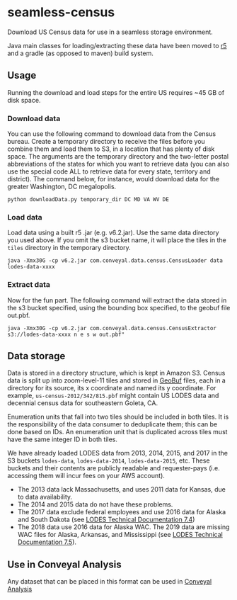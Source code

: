 # seamless-census

Download US Census data for use in a seamless storage environment.

Java main classes for loading/extracting these data have been moved to [r5](https://github.com/conveyal/r5) and a gradle (as opposed to maven) build system.

## Usage

Running the download and load steps for the entire US requires ~45 GB of disk space.

### Download data

You can use the following command to download
data from the Census bureau. Create a temporary directory to receive the files before you combine them and load them to
S3, in a location that has plenty of disk space. The arguments are the temporary directory and the two-letter postal abbreviations
of the states for which you want to retrieve data (you can also use the special code ALL to retrieve data for every state, territory and district).
The command below, for instance, would download data for the greater Washington, DC megalopolis.

    python downloadData.py temporary_dir DC MD VA WV DE

### Load data

Load data using a built r5 .jar (e.g. v6.2.jar).  Use the same data directory you used above. If you omit the s3 bucket name, it will place the tiles in the `tiles` directory in the temporary directory.

    java -Xmx30G -cp v6.2.jar com.conveyal.data.census.CensusLoader data lodes-data-xxxx 

### Extract data

Now for the fun part. The following command will extract the data stored in the s3 bucket specified, using the bounding box specified,
to the geobuf file out.pbf.

    java -Xmx30G -cp v6.2.jar com.conveyal.data.census.CensusExtractor s3://lodes-data-xxxx n e s w out.pbf"

## Data storage

Data is stored in a directory structure, which is kept in Amazon S3. Census data is split
up into zoom-level-11 tiles and stored in [GeoBuf](https://github.com/mapbox/geobuf) files, each
in a directory for its source, its x coordinate and named its y coordinate.  For example, `us-census-2012/342/815.pbf`
might contain US LODES data and decennial census data for southeastern Goleta, CA.

Enumeration units that fall into two tiles should be included in both tiles. It is the responsibility
of the data consumer to deduplicate them; this can be done based on IDs. An enumeration unit that is
duplicated across tiles must have the same integer ID in both tiles.

We have already loaded LODES data from 2013, 2014, 2015, and 2017 in the S3 buckets `lodes-data`, `lodes-data-2014`, `lodes-data-2015`, etc.
These buckets and their contents are publicly readable and requester-pays (i.e. accessing them will incur fees on your AWS account). 
* The 2013 data lack Massachusetts, and uses 2011 data for Kansas, due to data availability. 
* The 2014 and 2015 data do not have these problems.
* The 2017 data exclude federal employees and use 2016 data for Alaska and South Dakota (see [LODES Technical Documentation 7.4](https://lehd.ces.census.gov/data/lodes/LODES7/LODESTechDoc7.4.pdf))
* The 2018 data use 2016 data for Alaska WAC. The 2019 data are missing WAC files for Alaska, Arkansas, and Mississippi (see [LODES Technical Documentation 7.5](https://lehd.ces.census.gov/data/lodes/LODES7/LODESTechDoc7.5.pdf)).


## Use in Conveyal Analysis

Any dataset that can be placed in this format can be used in [Conveyal Analysis](https://github.com/conveyal/analysis-ui)
